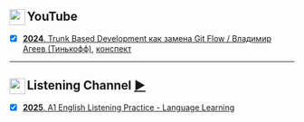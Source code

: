 <h2><img src="https://upload.wikimedia.org/wikipedia/commons/e/ef/Youtube_logo.png" style="height:28px;" align="left"> YouTube</h2>

- [x] [<b>2024</b>. Trunk Based Development как замена Git Flow / Владимир Агеев (Тинькофф)](https://www.youtube.com/watch?v=qpGhQXC7ha0&ab_channel=FrontendChannel), [конспект](https://github.com/splincode/study/tree/main/Trunk%20Based%20Development%20%D0%BA%D0%B0%D0%BA%20%D0%B7%D0%B0%D0%BC%D0%B5%D0%BD%D0%B0%20Git%20Flow%20)

<hr />

<h2><img src="https://upload.wikimedia.org/wikipedia/commons/0/0b/English_language.svg" style="height:28px;" align="left"> 
Listening Channel <a href="https://www.youtube.com/@listeningtimepodcast">▶</a>
</h2>

- [x] [<b>2025</b>. A1 English Listening Practice - Language Learning](https://www.youtube.com/watch?v=erjMgola4fQ&list=PLhNRdHEdUQewzYZ0X6gt3x9_CVen_HldI&ab_channel=ListeningTime)
